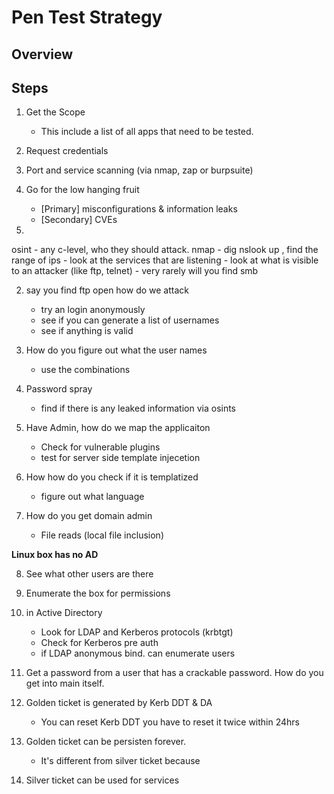 # Pen Test Strategy

## Overview

## Steps
1. Get the Scope
    - This include a list of all apps that need to be tested.
3. Request credentials
2. Port and service scanning (via nmap, zap or burpsuite)
3. Go for the low hanging fruit
    - [Primary] misconfigurations & information leaks
    - [Secondary] CVEs

1. 
osint
    - any c-level, who they should attack.
nmap
    - dig nslook up , find the range of ips
    - look at the services that are listening
        - look at what is visible to an attacker (like ftp, telnet)
            - very rarely will you find smb

2. say you find ftp open how do we attack
    - try an login anonymously
    - see if you can generate a list of usernames
    - see if anything is valid

3. How do you figure out what the user names
    - use the combinations

4. Password spray
    - find if there is any leaked information via osints

5. Have Admin, how do we map the applicaiton
    - Check for vulnerable plugins 
    - test for server side template injecetion

6. How how do you check if it is templatized
    - figure out what language

7. How do you get domain admin
    - File reads (local file inclusion)

**Linux box has no AD**

8. See what other users are there

9. Enumerate the box for permissions

10. in Active Directory
    - Look for LDAP and Kerberos protocols (krbtgt)
    - Check for Kerberos pre auth
    - if LDAP anonymous bind. can enumerate users

11. Get a password from a user that has a crackable password. How do you get into main itself.

12. Golden ticket is generated by Kerb DDT & DA
    - You can reset Kerb DDT you have to reset it twice within 24hrs

13. Golden ticket can be persisten forever.
    - It's different from silver ticket because 

14. Silver ticket can be used for services